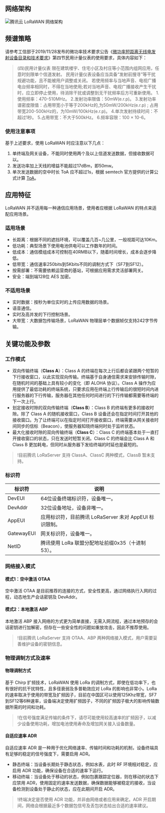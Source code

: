 ## 网络架构
![腾讯云 LoRaWAN 网络架构](https://main.qcloudimg.com/raw/e0d2a0b1a64317b95c9aacd1b2173a4c.png)

## 频谱策略	
请参考工信部于2019/11/28发布的微功率技术要求公告《[微功率短距离无线电发射设备目录和技术要求](https://www.miit.gov.cn/n1146285/n1146352/n3054355/n3057735/n6161863/c6513390/part/6513417.pdf)》第四节民用计量仪表的使用要求，具体内容如下：
>(四)民用计量仪表 
>限在建筑楼宇、住宅小区及村庄等小范围内组网应用，任意时刻限单个信道发射。
>民用计量仪表设备应当具备“发射前搜寻”等干扰规避功能，且不能被用户调整或关闭。 
>若使用频率与当地声音、电视广播电台频率相同时，不得在当地使用;若对当地声音、电视广播接收产生干扰时，应立即停止使用，待消除干扰或调整到无干扰频率后方可重新使用。
>1.使用频率：470-510MHz。
>2.发射功率限值：50mW(e.r.p)。
>3.发射功率谱密度限值：占用带宽小于等于200kHz的,为50mW/200kHz(e.r.p) ; 占用带宽200-500kHz的，为10mW/100kHz(e.r.p)。
>4.单次发射持续时间：不超过1秒。 
>5.占用带宽：不大于500kHz。 
>6.频率容限：100 × 10-6。 
### 使用注意事项
基于上述要求，使用 LoRaWAN 时应注意以下几点：
1. 单终端及网关设备，不能同时使用两个及以上信道发送数据，但接收数据可以。
2. 发送功率加上天线的增益不能超过17dBm，即50mw。
3. 单次发送数据的空中时长 ToA 应不超过1s，根据 semtech 官方提供的计算公式计算 [ToA]([SX1261Calculator_setup](SX1261Calculator_setup.zip))。

## 应用特征
LoRaWAN 并不适用每一种通信应用场景，使用者应根据 LoRaWAN 的特点来适配应用场景。
### 适用场景
- 长距离：根据不同的遮挡环境，可以覆盖几百~几公里，一般视距可达10Km。
- 低功耗：典型场景下使用电池供电可以工作数年的时间。
- 低成本：通信模组成本可控制在40RMB以下，随着时间增长，成本会逐步降低。
- 低带宽：通信速率250bits到5Kbits不同的调制方式下（SF7到SF12）。
- 按需部署：不需要依赖运营商的基站，可根据应用需求灵活部署网关。
- 安全：端到端128位 AES 加密。

### 不适用场景
- 实时数据：按秒为单位实时的上传应用数据的场景。
- 语音通信。
- 实时及高并发的下行控制场景。
- 大带宽：大数据包传输场景，LoRaWAN 物理层单个数据帧仅支持242字节传输。

## 关键功能及参数
### 工作模式
- 双向传输终端（**Class A**）：Class A 的终端在每次上行后都会紧跟两个短暂的下行接收窗口，以此实现双向传输。终端基于自身通信需求来安排传输时隙，在随机时间的基础上具有较小的变化（即 ALOHA 协议）。Class A 操作为应用提供了最低功耗的终端系统，只要求应用在终端上行传输后的很短时间内进行服务器的下行传输，服务器在其他任何时间进行的下行传输都需要等终端的下一次上行。
- 划定接收时隙的双向传输终端（**Class B**）：Class B 的终端有更多的接收时隙。除了 Class A 的随机接收窗口，Class B 设备还会在指定时间打开其他的接收窗口。为了让终端可以在指定时间打开接收窗口，终端需要从网关接收时间同步的信标（Beacon），使服务器知晓终端何时处于监听状态。
- 最大化接收时隙的双向传输终端（**Class C**）：Class C 的终端基本处于一直打开接收窗口的状态，只在发送时短暂关闭。Class C 的终端会比 Class A 和 Class B 更加耗电，但同时从服务器下发给终端的时延也是最短的。

>!目前腾讯 LoRaServer 支持 ClassA、ClassC 两种模式，ClassB 暂未支持。

### 标识符

| 标识符     | 说明                                                   |
| ---------- | ------------------------------------------------------ |
| DevEUI     | 64位设备终端标识符，设备唯一。                         |
| DevAddr    | 32位设备地址，设备非唯一。                             |
| AppEUI     | 应用标识符，目前腾讯 LoRaServer 未对 AppEUI 标识限制。 |
| GatewayEUI | 网关标识符，设备唯一。                                 |
| NetID      | 腾讯使用 LoRa 联盟分配地址前缀0x35（十进制53）。       |

### 网络接入模式
#### 模式1：空中激活 OTAA
空中激活 OTAA 是目前推荐的连接的方式，安全性更高，通过网络执行入网的过程，动态地生产会话密钥及 DevAddr。

#### 模式2：本地激活 ABP
本地激活 ABP 接入网络的方式更为简单直接，无需入网流程，通过本地预存的会话密钥进行加解密，但存在一些安全性的问题如重放攻击，因此不推荐使用。
>!目前腾讯 LoRaServer 支持 OTAA、ABP 两种网络接入模式，用户需要妥善维护设备的密钥信息。

### 物理调制方式及速率
#### 物理调制方式
基于 Chirp 扩频技术，LoRaWAN 使用 LoRa 的调制方式，即使在低功率下，也有很好的抗干扰特性，且多径衰弱及多普勒效应对 LoRa 的影响也非常小。LoRa 的速率取决于使用的带宽及扩频因子，目前在中国区可以使用125Khz带宽，SF7到SF12等6种速率，设备端决定使用扩频因子，不同的扩频因子极大的影响传输数据所需的时间和功耗。
>!在信号强度满足传输的条件下，请尽可能使用较高速率的扩频因子，以减少设备使用功耗，增加电池使用寿命及增加网关接入设备数量。

#### 自适应速率 ADR
自适应速率 ADR 是一种用于优化网络速率、传输时间和功耗的机制，设备终端具有足够的稳定的信号强度下，需要启用 ADR。
- 静态终端：当设备长期处于静态状态，例如水表，此时 RF 环境相对稳定，应启用 ADR 功能，确保设备在合适的速率下运行。
- 移动终端：当设备处于移动的状态，例如包裹跟踪定位器，则在移动的状态下应禁用 ADR，使用固定的速率发送数据，确保数据能够被稳定的接收，当设备检测到设备处于静止的状态，应在此期间开启 ADR。

>!终端决定是否使用 ADR 功能，并非由网络或者应用来确定。ADR 开启期间，网络会根据最近多个数据包信号及丢包状态给出合适的速率建议。
